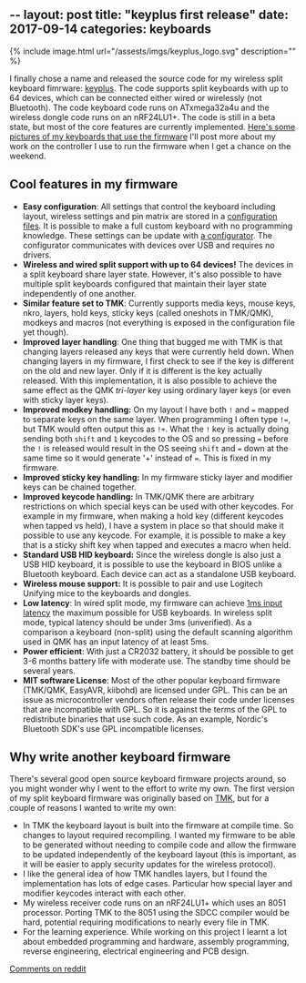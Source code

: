 --
layout: post
title:  "keyplus first release"
date:   2017-09-14
categories: keyboards
---

{% include image.html url="/assests/imgs/keyplus_logo.svg" description="" %}

I finally chose a name and released the source code for my wireless split
keyboard fimrware: [keyplus](https://github.com/ahtn/keyplus). The code supports
split keyboards with up to 64 devices, which can be connected either wired
or wirelessly (not Bluetooth).  The code keyboard code runs on
ATxmega32a4u and the wireless dongle code runs on an nRF24LU1+. The code is
still in a beta state, but most of the core features are currently implemented. 
[Here's some pictures of my keyboards that use the firmware](https://imgur.com/a/jzdZO)
I'll post more about my work on the controller I use to run the firmware when I
get a chance on the weekend.

## Cool features in my firmware

* **Easy configuration**: All settings that control the keyboard including
  layout, wireless settings and pin matrix are stored in a [configuration
  files](https://github.com/ahtn/keyplus/blob/ccef6c000a91b398498caf56156175fa7fcd5b26/layouts/basic_split_test.yaml).
  It is possible to make a full custom keyboard with no programming knowledge.
  These settings can be update with [a
  configurator](/assests/imgs/first-prototypes/keyplus-windows-first.png). The
  configurator communicates with devices over USB and requires no drivers.
* **Wireless and wired split support with up to 64 devices!** The devices in a
  split keyboard share layer state. However, it's also possible to have
  multiple split keyboards configured that maintain their layer state
  independently of one another.
* **Similar feature set to TMK**: Currently supports media keys, mouse keys,
  nkro, layers, hold keys, sticky keys (called oneshots in TMK/QMK), modkeys
  and macros (not everything is exposed in the configuration file yet though).
* **Improved layer handling**: One thing that bugged me with TMK
  is that changing layers released any keys that were currently held down. When
  changing layers in my firmware, I first check to see if the key is different
  on the old and new layer. Only if it is different is the key actually released.
  With this implementation, it is also possible to achieve the same effect as
  the QMK *tri-layer* key using ordinary layer keys (or even with sticky layer
  keys).
* **Improved modkey handling:** On my layout I have both `!` and `=` mapped
  to separate keys on the same layer. When programming I often type `!=`, but
  TMK would often output this as `!+`. What the `!` key is actually
  doing sending both `shift` and `1` keycodes to the OS and so pressing `=`
  before the `!` is released would result in the OS seeing `shift` and `=` down
  at the same time so it would generate '+' instead of `=`. This is fixed in my
  firmware.
* **Improved sticky key handling:** In my firmware sticky layer and modifier
  keys can be chained together.
* **Improved keycode handling:** In TMK/QMK there are arbitrary restrictions on
  which special keys can be used with other keycodes. For example in my
  firmware, when making a hold key (different keycodes when tapped vs held), I
  have a system in place so that should make it possible to use any keycode.
  For example, it is possible to make a key that is a sticky shift key when
  tapped and executes a macro when held.
* **Standard USB HID keyboard:** Since the wireless dongle is also just a USB HID
  keyboard, it is possible to use the keyboard in BIOS unlike a Bluetooth
  keyboard. Each device can act as a standalone USB keyboard.
* **Wireless mouse support:** It is possible to pair and use Logitech Unifying
  mice to the keyboards and dongles.
* **Low latency**: In wired split mode, my firmware can achieve [1ms input
  latency](/assests/imgs/latency-tests/my-i2c-remote-key.png) the maximum
  possible for USB keyboards. In wireless split mode, typical latency should be
  under 3ms (unverified). As a comparison a keyboard (non-split) using the
  default scanning algorithm used in QMK has an input latency of at least 5ms.
* **Power efficient**: With just a CR2032 battery, it should be possible to get 3-6
  months battery life with moderate use. The standby time should be several years.
* **MIT software License**: Most of the other popular keyboard firmware (TMK/QMK,
  EasyAVR, kiibohd) are licensed under GPL. This can be an issue as
  microcontroller vendors often release their code under licenses that
  are incompatible with GPL. So it is against the terms of the GPL to
  redistribute binaries that use such code. As an example, Nordic's Bluetooth
  SDK's use GPL incompatible licenses.

## Why write another keyboard firmware

There's several good open source keyboard firmware projects around, so you might
wonder why I went to the effort to write my own. The first version of my split
keyboard firmware was originally based on [TMK](https://github.com/tmk/tmk_keyboard),
but for a couple of reasons I wanted to write my own:

* In TMK the keyboard layout is built into the firmware at compile time. So
  changes to layout required recompiling. I wanted my firmware to be able to
  be generated without needing to compile code and allow the firmware to be
  updated independently of the keyboard layout (this is important, as it will
  be easier to apply security updates for the wireless protocol).
* I like the general idea of how TMK handles layers, but I found the
  implementation has lots of edge cases. Particular how special layer and
  modifier keycodes interact with each other.
* My wireless receiver code runs on an nRF24LU1+ which uses an 8051 processor.
  Porting TMK to the 8051 using the SDCC compiler would be hard, potential
  requiring modifications to nearly every file in TMK.
* For the learning experience. While working on this project I learnt a lot
  about embedded programming and hardware, assembly programming, reverse
  engineering, electrical engineering and PCB design.

[Comments on reddit](https://www.reddit.com/r/MechanicalKeyboards/comments/702kxr/introducing_keyplus_my_new_wireless_split/)
